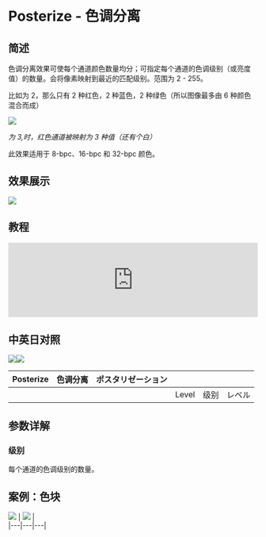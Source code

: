 # Posterize - 色调分离

## 简述

色调分离效果可使每个通道颜色数量均分；可指定每个通道的色调级别（或亮度值）的数量。会将像素映射到最近的匹配级别。范围为 2 - 255。

比如为 2，那么只有 2 种红色，2 种蓝色，2 种绿色（所以图像最多由 6 种颜色混合而成）

![](https://cdn.yuelili.com/20220102010715.png)

_为 3,时，红色通道被映射为 3 种值（还有个白）_

此效果适用于 8-bpc、16-bpc 和 32-bpc 颜色。

## 效果展示

![](https://cdn.yuelili.com/20220102010608.png)

## 教程

<iframe src="https://player.bilibili.com/player.html?bvid=BV1e34y1X7Vj&page=58&high_quality=1" width="100%" allowfullscreen="allowfullscreen" frameborder="0"></iframe>

## 中英日对照

![](https://mir.yuelili.com/wp-content/uploads/user/AE/effects/AE-Effects-Stylize-Posterize.png)![](https://mir.yuelili.com/wp-content/uploads/user/AE/effects/AE-Effects-Stylize-Posterize_cn.png)

| Posterize | 色调分离 | ポスタリゼーション |       |      |        |
| --------- | -------- | ------------------ | ----- | ---- | ------ |
|           |          |                    | Level | 级别 | レベル |

## 参数详解

### 级别

每个通道的色调级别的数量。

## 案例：色块

![](https://cdn.yuelili.com/20220102010301.png) |
![](https://cdn.yuelili.com/20220102010334.png) |  
|---|---|---|
